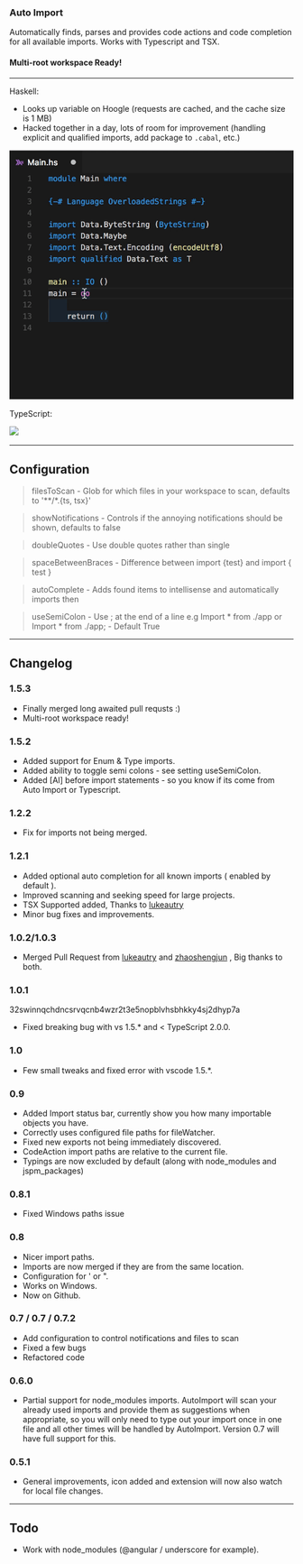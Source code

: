 ### Auto Import

Automatically finds, parses and provides code actions and code completion for all available imports. Works with Typescript and TSX.

#### Multi-root workspace Ready!

----

Haskell:

- Looks up variable on Hoogle (requests are cached, and the cache size is 1 MB)
- Hacked together in a day, lots of room for improvement (handling explicit and qualified imports, add package to `.cabal`, etc.)

![](haskell.gif)

TypeScript:

<img src="https://gifyu.com/images/autoimport.gif">

----

## Configuration

> filesToScan - Glob for which files in your workspace to scan, defaults to '**/*.{ts, tsx}'

> showNotifications - Controls if the annoying notifications should be shown, defaults to false

> doubleQuotes - Use double quotes rather than single

> spaceBetweenBraces - Difference between import {test} and import { test }

> autoComplete - Adds found items to intellisense and automatically imports then

> useSemiColon - Use ; at the end of a line e.g Import * from ./app or Import * from ./app; - Default True

----


## Changelog

### 1.5.3

- Finally merged long awaited pull requsts :)
- Multi-root workspace ready!

### 1.5.2

- Added support for Enum & Type imports.
- Added ability to toggle semi colons - see setting useSemiColon.
- Added [AI] before import statements - so you know if its come from Auto Import or Typescript.

### 1.2.2

- Fix for imports not being merged.

### 1.2.1

- Added optional auto completion for all known imports ( enabled by default ).
- Improved scanning and seeking speed for large projects.
- TSX Supported added, Thanks to [lukeautry](https://github.com/lukeautry "lukeautry")
- Minor bug fixes and improvements.

### 1.0.2/1.0.3

- Merged Pull Request from [lukeautry](https://github.com/lukeautry "lukeautry") and [zhaoshengjun](https://github.com/zhaoshengjun "zhaoshengjun") , Big thanks to both.


### 1.0.1
32swinnqchdncsrvqcnb4wzr2t3e5nopblvhsbhkky4sj2dhyp7a
- Fixed breaking bug with vs 1.5.* and < TypeScript 2.0.0.

### 1.0

- Few small tweaks and fixed error with vscode 1.5.*.

### 0.9
 
- Added Import status bar, currently show you how many importable objects you have.
- Correctly uses configured file paths for fileWatcher.
- Fixed new exports not being immediately discovered.
- CodeAction import paths are relative to the current file.
- Typings are now excluded by default (along with node_modules and jspm_packages)

### 0.8.1

- Fixed Windows paths issue

### 0.8

- Nicer import paths.
- Imports are now merged if they are from the same location.
- Configuration for ' or ".
- Works on Windows.
- Now on Github.

### 0.7 / 0.7 / 0.7.2

- Add configuration to control notifications and files to scan
- Fixed a few bugs
- Refactored code

### 0.6.0

- Partial support for node_modules imports. AutoImport will scan your already used imports and provide them as suggestions when appropriate, so you will only need to type out your import once in one file and all other times will be handled by AutoImport. Version 0.7 will have full support for this.

### 0.5.1
- General improvements, icon added and extension will now also watch for local file changes.

----

## Todo

- Work with node_modules (@angular / underscore for example).


